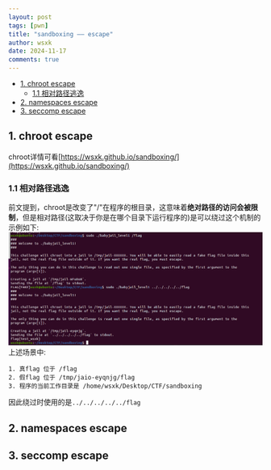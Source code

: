 ```yaml
---
layout: post
tags: [pwn]
title: "sandboxing —— escape"
author: wsxk
date: 2024-11-17
comments: true
---
```


- [1. chroot escape](#1-chroot-escape)
  - [1.1 相对路径逃逸](#11-相对路径逃逸)
- [2. namespaces escape](#2-namespaces-escape)
- [3. seccomp escape](#3-seccomp-escape)


## 1. chroot escape<br>
chroot详情可看[https://wsxk.github.io/sandboxing/](https://wsxk.github.io/sandboxing/)<br>

### 1.1 相对路径逃逸<br>
前文提到，chroot是改变了"/"在程序的根目录，这意味着**绝对路径的访问会被限制**，但是相对路径(这取决于你是在哪个目录下运行程序的)是可以绕过这个机制的<br>
示例如下:<br>
![](https://raw.githubusercontent.com/wsxk/wsxk_pictures/main/2024-9-25/20241125213653.png)
上述场景中:<br>
```
1. 真flag 位于 /flag
2. 假flag 位于 /tmp/jaio-eyqnjg/flag
3. 程序的当前工作目录是 /home/wsxk/Desktop/CTF/sandboxing
```
因此绕过时使用的是`../../../../../flag`<br>

## 2. namespaces escape<br>


## 3. seccomp escape<br>


<!-- Google tag (gtag.js) -->
<script async src="https://www.googletagmanager.com/gtag/js?id=G-C22S5YSYL7"></script>
<script>
  window.dataLayer = window.dataLayer || [];
  function gtag(){dataLayer.push(arguments);}
  gtag('js', new Date());

  gtag('config', 'G-C22S5YSYL7');
</script>